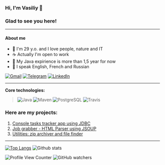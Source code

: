 ### Hi, I'm Vasiliy 👋
###
### Glad to see you here!
-------
#### About me

* :angel: I'm 29 y.o. and I love people, nature and IT
* :coffee: Actually I'm open to work
* :hatched_chick: My Java expirience is more than 1,5 year for now 
* :speech_balloon: I speak English, French and Russian 

[![Gmail](https://img.shields.io/badge/Gmail-D14836?style=for-the-badge&logo=gmail&logoColor=white)](mailto:vasiliy.krasov@gmail.com)
[![Telegram](https://img.shields.io/badge/Telegram-2CA5E0?style=for-the-badge&logo=telegram&logoColor=white)](https://www.t.me/krasobas)
[![LinkedIn](https://img.shields.io/badge/linkedin-%230077B5.svg?style=for-the-badge&logo=linkedin&logoColor=white)](https://www.linkedin.com/in/krasobas/)

-------
<b>Core technologies:</b>
> ![Java](https://img.shields.io/badge/Java-%3E%3D%208-orange) 
![Maven](https://img.shields.io/badge/Maven-3-red)
![PostgreSQL](https://img.shields.io/badge/PostgreSQL-%3E%3D%209-blue)
![Travis](https://img.shields.io/badge/Travis-CI-succes)
<!--![Spring](https://img.shields.io/badge/Spring-%3E%3D%205.0-green)
![Hibernate](https://img.shields.io/badge/Hibernate-%3E%3D%205.0-yellow)-->

### Here are my projects:
1. [Console tasks tracker app using JDBC](https://github.com/Krasobas/job4j_tracker_app)
2. [Job grabber - HTML Parser using JSOUP](https://github.com/Krasobas/job4j_grabber)
3. [Utilities: zip archiver and file finder](https://github.com/Krasobas/job4j_utilities)

-------

[![Top Langs](https://github-readme-stats.vercel.app/api/top-langs/?username=Krasobas&layout=compact)](https://github.com/Krasobas/github-readme-stats)
![Github stats](https://github-readme-stats.vercel.app/api?username=Krasobas&hide=stars,prs,issues,contribs)

![Profile View Counter](https://komarev.com/ghpvc/?username=Krasobas)
![GitHub watchers](https://img.shields.io/github/watchers/krasobas/krasobas?style=social)

<!--
**Krasobas/Krasobas** is a ✨ _special_ ✨ repository because its `README.md` (this file) appears on your GitHub profile.

Here are some ideas to get you started:

- 🔭 I’m currently working on ...
- 🌱 I’m currently learning ...
- 👯 I’m looking to collaborate on ...
- 🤔 I’m looking for help with ...
- 💬 Ask me about ...
- 📫 How to reach me: ...
- 😄 Pronouns: ...
- ⚡ Fun fact: ...
-->
